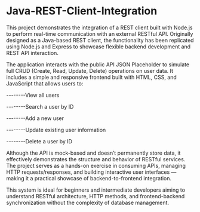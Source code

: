 # Java-REST-Client-Integration

This project demonstrates the integration of a REST client built with Node.js to perform real-time communication with an external RESTful API. Originally designed as a Java-based REST client, the functionality has been replicated using Node.js and Express to showcase flexible backend development and REST API interaction.

The application interacts with the public API JSON Placeholder to simulate full CRUD (Create, Read, Update, Delete) operations on user data. It includes a simple and responsive frontend built with HTML, CSS, and JavaScript that allows users to:

--------View all users

--------Search a user by ID

--------Add a new user

--------Update existing user information

--------Delete a user by ID

Although the API is mock-based and doesn’t permanently store data, it effectively demonstrates the structure and behavior of RESTful services. The project serves as a hands-on exercise in consuming APIs, managing HTTP requests/responses, and building interactive user interfaces — making it a practical showcase of backend-to-frontend integration.

This system is ideal for beginners and intermediate developers aiming to understand RESTful architecture, HTTP methods, and frontend-backend synchronization without the complexity of database management.
